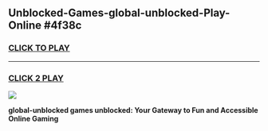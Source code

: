 
## Unblocked-Games-global-unblocked-Play-Online #4f38c
<h3>
<a href="https://news.freeplayer.one?title=global-unblocked&ref=3">CLICK TO PLAY</a></h3>
<hr>

<h3>
<a href="https://news.freeplayer.one?title=global-unblocked&ref=3">CLICK 2 PLAY</a>
  
</h3>

<a href="https://news.freeplayer.one?title=global-unblocked&ref=3"><img src="https://clearcache.store/games.png"></a>


**global-unblocked games unblocked: Your Gateway to Fun and Accessible Online Gaming**
